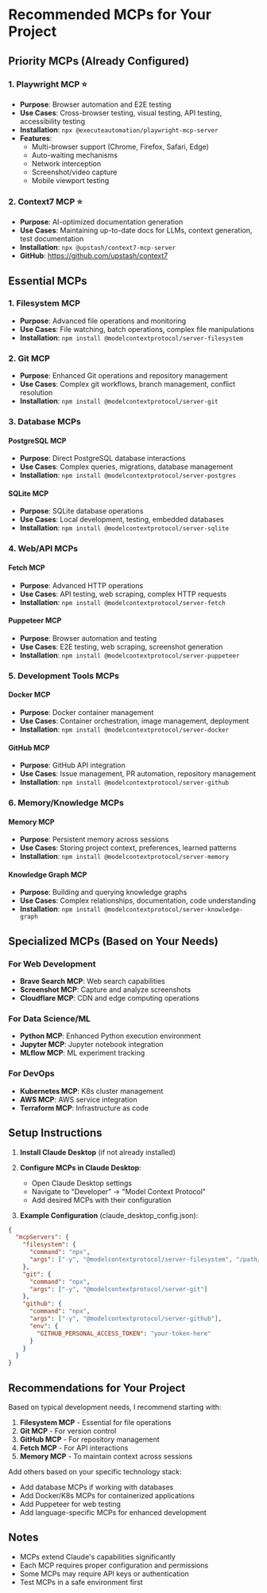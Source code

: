 # Recommended MCPs for Your Project

## Priority MCPs (Already Configured)

### 1. **Playwright MCP** ⭐
- **Purpose**: Browser automation and E2E testing
- **Use Cases**: Cross-browser testing, visual testing, API testing, accessibility testing
- **Installation**: `npx @executeautomation/playwright-mcp-server`
- **Features**:
  - Multi-browser support (Chrome, Firefox, Safari, Edge)
  - Auto-waiting mechanisms
  - Network interception
  - Screenshot/video capture
  - Mobile viewport testing

### 2. **Context7 MCP** ⭐
- **Purpose**: AI-optimized documentation generation
- **Use Cases**: Maintaining up-to-date docs for LLMs, context generation, test documentation
- **Installation**: `npx @upstash/context7-mcp-server`
- **GitHub**: https://github.com/upstash/context7

## Essential MCPs

### 1. **Filesystem MCP**
- **Purpose**: Advanced file operations and monitoring
- **Use Cases**: File watching, batch operations, complex file manipulations
- **Installation**: `npm install @modelcontextprotocol/server-filesystem`

### 2. **Git MCP**
- **Purpose**: Enhanced Git operations and repository management
- **Use Cases**: Complex git workflows, branch management, conflict resolution
- **Installation**: `npm install @modelcontextprotocol/server-git`

### 3. **Database MCPs**

#### PostgreSQL MCP
- **Purpose**: Direct PostgreSQL database interactions
- **Use Cases**: Complex queries, migrations, database management
- **Installation**: `npm install @modelcontextprotocol/server-postgres`

#### SQLite MCP
- **Purpose**: SQLite database operations
- **Use Cases**: Local development, testing, embedded databases
- **Installation**: `npm install @modelcontextprotocol/server-sqlite`

### 4. **Web/API MCPs**

#### Fetch MCP
- **Purpose**: Advanced HTTP operations
- **Use Cases**: API testing, web scraping, complex HTTP requests
- **Installation**: `npm install @modelcontextprotocol/server-fetch`

#### Puppeteer MCP
- **Purpose**: Browser automation and testing
- **Use Cases**: E2E testing, web scraping, screenshot generation
- **Installation**: `npm install @modelcontextprotocol/server-puppeteer`

### 5. **Development Tools MCPs**

#### Docker MCP
- **Purpose**: Docker container management
- **Use Cases**: Container orchestration, image management, deployment
- **Installation**: `npm install @modelcontextprotocol/server-docker`

#### GitHub MCP
- **Purpose**: GitHub API integration
- **Use Cases**: Issue management, PR automation, repository management
- **Installation**: `npm install @modelcontextprotocol/server-github`

### 6. **Memory/Knowledge MCPs**

#### Memory MCP
- **Purpose**: Persistent memory across sessions
- **Use Cases**: Storing project context, preferences, learned patterns
- **Installation**: `npm install @modelcontextprotocol/server-memory`

#### Knowledge Graph MCP
- **Purpose**: Building and querying knowledge graphs
- **Use Cases**: Complex relationships, documentation, code understanding
- **Installation**: `npm install @modelcontextprotocol/server-knowledge-graph`

## Specialized MCPs (Based on Your Needs)

### For Web Development
- **Brave Search MCP**: Web search capabilities
- **Screenshot MCP**: Capture and analyze screenshots
- **Cloudflare MCP**: CDN and edge computing operations

### For Data Science/ML
- **Python MCP**: Enhanced Python execution environment
- **Jupyter MCP**: Jupyter notebook integration
- **MLflow MCP**: ML experiment tracking

### For DevOps
- **Kubernetes MCP**: K8s cluster management
- **AWS MCP**: AWS service integration
- **Terraform MCP**: Infrastructure as code

## Setup Instructions

1. **Install Claude Desktop** (if not already installed)

2. **Configure MCPs in Claude Desktop**:
   - Open Claude Desktop settings
   - Navigate to "Developer" → "Model Context Protocol"
   - Add desired MCPs with their configuration

3. **Example Configuration** (claude_desktop_config.json):
```json
{
  "mcpServers": {
    "filesystem": {
      "command": "npx",
      "args": ["-y", "@modelcontextprotocol/server-filesystem", "/path/to/allowed/directory"]
    },
    "git": {
      "command": "npx",
      "args": ["-y", "@modelcontextprotocol/server-git"]
    },
    "github": {
      "command": "npx",
      "args": ["-y", "@modelcontextprotocol/server-github"],
      "env": {
        "GITHUB_PERSONAL_ACCESS_TOKEN": "your-token-here"
      }
    }
  }
}
```

## Recommendations for Your Project

Based on typical development needs, I recommend starting with:

1. **Filesystem MCP** - Essential for file operations
2. **Git MCP** - For version control
3. **GitHub MCP** - For repository management
4. **Fetch MCP** - For API interactions
5. **Memory MCP** - To maintain context across sessions

Add others based on your specific technology stack:
- Add database MCPs if working with databases
- Add Docker/K8s MCPs for containerized applications
- Add Puppeteer for web testing
- Add language-specific MCPs for enhanced development

## Notes
- MCPs extend Claude's capabilities significantly
- Each MCP requires proper configuration and permissions
- Some MCPs may require API keys or authentication
- Test MCPs in a safe environment first